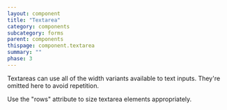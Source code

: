 ```yaml
---
layout: component
title: "Textarea"
category: components
subcategory: forms
parent: components
thispage: component.textarea
summary: ""
phase: 3
---
```

Textareas can use all of the width variants available to text inputs. They're omitted here to avoid repetition.

Use the "rows" attribute to size textarea elements appropriately.
